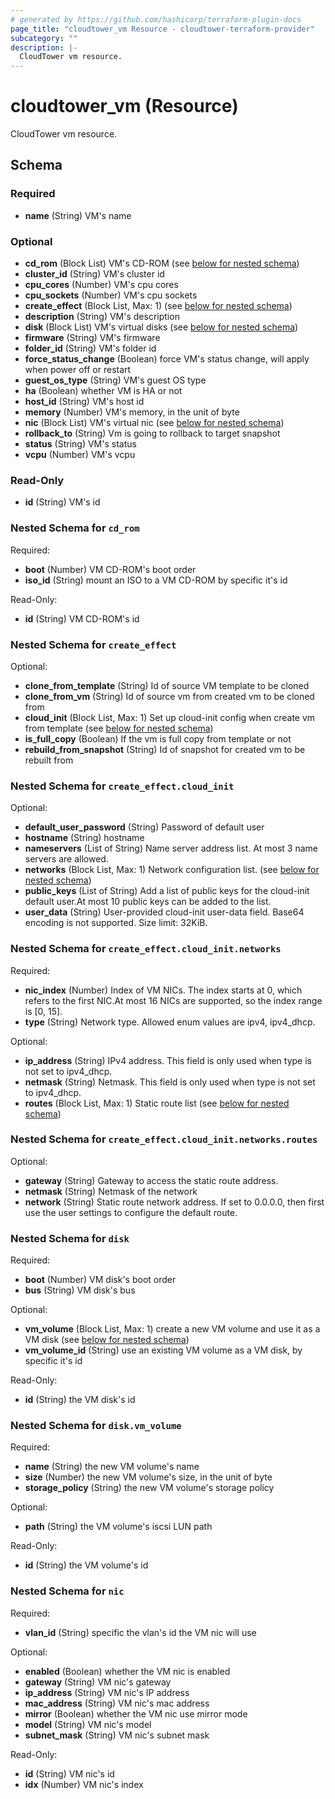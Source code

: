 ```yaml
---
# generated by https://github.com/hashicorp/terraform-plugin-docs
page_title: "cloudtower_vm Resource - cloudtower-terraform-provider"
subcategory: ""
description: |-
  CloudTower vm resource.
---
```


# cloudtower_vm (Resource)

CloudTower vm resource.



<!-- schema generated by tfplugindocs -->
## Schema

### Required

- **name** (String) VM's name

### Optional

- **cd_rom** (Block List) VM's CD-ROM (see [below for nested schema](#nestedblock--cd_rom))
- **cluster_id** (String) VM's cluster id
- **cpu_cores** (Number) VM's cpu cores
- **cpu_sockets** (Number) VM's cpu sockets
- **create_effect** (Block List, Max: 1) (see [below for nested schema](#nestedblock--create_effect))
- **description** (String) VM's description
- **disk** (Block List) VM's virtual disks (see [below for nested schema](#nestedblock--disk))
- **firmware** (String) VM's firmware
- **folder_id** (String) VM's folder id
- **force_status_change** (Boolean) force VM's status change, will apply when power off or restart
- **guest_os_type** (String) VM's guest OS type
- **ha** (Boolean) whether VM is HA or not
- **host_id** (String) VM's host id
- **memory** (Number) VM's memory, in the unit of byte
- **nic** (Block List) VM's virtual nic (see [below for nested schema](#nestedblock--nic))
- **rollback_to** (String) Vm is going to rollback to target snapshot
- **status** (String) VM's status
- **vcpu** (Number) VM's vcpu

### Read-Only

- **id** (String) VM's id

<a id="nestedblock--cd_rom"></a>
### Nested Schema for `cd_rom`

Required:

- **boot** (Number) VM CD-ROM's boot order
- **iso_id** (String) mount an ISO to a VM CD-ROM by specific it's id

Read-Only:

- **id** (String) VM CD-ROM's id


<a id="nestedblock--create_effect"></a>
### Nested Schema for `create_effect`

Optional:

- **clone_from_template** (String) Id of source VM template to be cloned
- **clone_from_vm** (String) Id of source vm from created vm to be cloned from
- **cloud_init** (Block List, Max: 1) Set up cloud-init config when create vm from template (see [below for nested schema](#nestedblock--create_effect--cloud_init))
- **is_full_copy** (Boolean) If the vm is full copy from template or not
- **rebuild_from_snapshot** (String) Id of snapshot for created vm to be rebuilt from

<a id="nestedblock--create_effect--cloud_init"></a>
### Nested Schema for `create_effect.cloud_init`

Optional:

- **default_user_password** (String) Password of default user
- **hostname** (String) hostname
- **nameservers** (List of String) Name server address list. At most 3 name servers are allowed.
- **networks** (Block List, Max: 1) Network configuration list. (see [below for nested schema](#nestedblock--create_effect--cloud_init--networks))
- **public_keys** (List of String) Add a list of public keys for the cloud-init default user.At most 10 public keys can be added to the list.
- **user_data** (String) User-provided cloud-init user-data field. Base64 encoding is not supported. Size limit: 32KiB.

<a id="nestedblock--create_effect--cloud_init--networks"></a>
### Nested Schema for `create_effect.cloud_init.networks`

Required:

- **nic_index** (Number) Index of VM NICs. The index starts at 0, which refers to the first NIC.At most 16 NICs are supported, so the index range is [0, 15].
- **type** (String) Network type. Allowed enum values are ipv4, ipv4_dhcp.

Optional:

- **ip_address** (String) IPv4 address. This field is only used when type is not set to ipv4_dhcp.
- **netmask** (String) Netmask. This field is only used when type is not set to ipv4_dhcp.
- **routes** (Block List, Max: 1) Static route list (see [below for nested schema](#nestedblock--create_effect--cloud_init--networks--routes))

<a id="nestedblock--create_effect--cloud_init--networks--routes"></a>
### Nested Schema for `create_effect.cloud_init.networks.routes`

Optional:

- **gateway** (String) Gateway to access the static route address.
- **netmask** (String) Netmask of the network
- **network** (String) Static route network address. If set to 0.0.0.0, then first use the user settings to configure the default route.





<a id="nestedblock--disk"></a>
### Nested Schema for `disk`

Required:

- **boot** (Number) VM disk's boot order
- **bus** (String) VM disk's bus

Optional:

- **vm_volume** (Block List, Max: 1) create a new VM volume and use it as a VM disk (see [below for nested schema](#nestedblock--disk--vm_volume))
- **vm_volume_id** (String) use an existing VM volume as a VM disk, by specific it's id

Read-Only:

- **id** (String) the VM disk's id

<a id="nestedblock--disk--vm_volume"></a>
### Nested Schema for `disk.vm_volume`

Required:

- **name** (String) the new VM volume's name
- **size** (Number) the new VM volume's size, in the unit of byte
- **storage_policy** (String) the new VM volume's storage policy

Optional:

- **path** (String) the VM volume's iscsi LUN path

Read-Only:

- **id** (String) the VM volume's id



<a id="nestedblock--nic"></a>
### Nested Schema for `nic`

Required:

- **vlan_id** (String) specific the vlan's id the VM nic will use

Optional:

- **enabled** (Boolean) whether the VM nic is enabled
- **gateway** (String) VM nic's gateway
- **ip_address** (String) VM nic's IP address
- **mac_address** (String) VM nic's mac address
- **mirror** (Boolean) whether the VM nic use mirror mode
- **model** (String) VM nic's model
- **subnet_mask** (String) VM nic's subnet mask

Read-Only:

- **id** (String) VM nic's id
- **idx** (Number) VM nic's index


